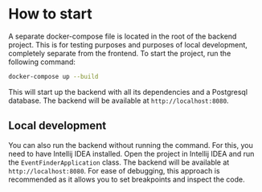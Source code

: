 # How to start
A separate docker-compose file is located in the root of the backend project. This is for testing purposes and purposes of local development, completely separate from the frontend.
To start the project, run the following command:
```bash
docker-compose up --build
```
This will start up the backend with all its dependencies and a Postgresql database. The backend will be available at `http://localhost:8080`.
## Local development
You can also run the backend without running the command. For this, you need to have Intellij IDEA installed. Open the project in Intellij IDEA and run the `EventFinderApplication` class. The backend will be available at `http://localhost:8080`.
For ease of debugging, this approach is recommended as it allows you to set breakpoints and inspect the code.